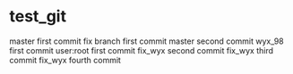 # test_git
master first commit
fix branch first commit
master second commit
wyx_98 first commit 
user:root first commit
fix_wyx second commit
fix_wyx third commit
fix_wyx fourth commit
